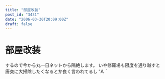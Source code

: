 ```yaml
---
title: "部屋改装"
post_id: "3431"
date: "2006-03-30T20:09:00Z"
draft: false
---
```


# 部屋改装

するので今から丸一日ネットから隔絶します。 いや修羅場も限度を通り越すと唐突に大掃除したくなるとか良く言われてるし 'Ａ｀

